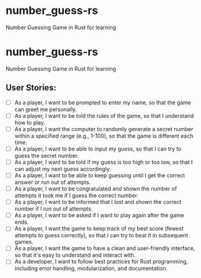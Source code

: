 # number_guess-rs
Number Guessing Game in Rust for learning

# number_guess-rs
Number Guessing Game in Rust for learning
## User Stories:
- [ ] As a player, I want to be prompted to enter my name, so that the game can greet me personally.
- [ ] As a player, I want to be told the rules of the game, so that I understand how to play.
- [ ] As a player, I want the computer to randomly generate a secret number within a specified range (e.g., 1-100), so that the game is different each time.
- [ ] As a player, I want to be able to input my guess, so that I can try to guess the secret number.
- [ ] As a player, I want to be told if my guess is too high or too low, so that I can adjust my next guess accordingly.
- [ ] As a player, I want to be able to keep guessing until I get the correct answer or run out of attempts.
- [ ] As a player, I want to be congratulated and shown the number of attempts it took me if I guess the correct number.
- [ ] As a player, I want to be informed that I lost and shown the correct number if I run out of attempts.
- [ ] As a player, I want to be asked if I want to play again after the game ends.
- [ ] As a player, I want the game to keep track of my best score (fewest attempts to guess correctly), so that I can try to beat it in subsequent games.
- [ ] As a player, I want the game to have a clean and user-friendly interface, so that it's easy to understand and interact with.
- [ ] As a developer, I want to follow best practices for Rust programming, including error handling, modularization, and documentation.